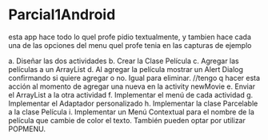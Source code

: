 # Parcial1Android
esta app hace todo lo quel profe pidio textualmente, y tambien hace cada una de las opciones del menu quel profe tenia en las capturas de ejemplo

a.	Diseñar las dos actividades
b.	Crear la Clase Película
c.	Agregar las películas a un ArrayList
d.	Al agregar la película mostrar un Alert Dialog confirmando si quiere agregar o no. Igual para eliminar. //tengo q hacer esta acción al momento de agregar una nueva en la activity newMovie
e.	Enviar el ArrayList a la otra actividad
f.	Implementar el menú de cada actividad
g.	Implementar el Adaptador personalizado
h.	Implementar la clase Parcelable a la clase Película
i.	Implementar un Menú Contextual para el nombre de la película que cambie de color el texto. También pueden optar por utilizar POPMENU.

